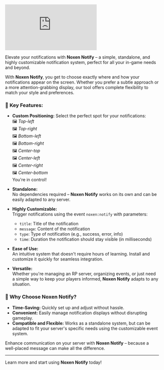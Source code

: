 [![Join our Discord](https://files.sincity-rp.fr/f.php?h=313X1QVS&p=1)](https://discord.gg/6yZB4YwPdw)

Elevate your notifications with **Noxen Notify** – a simple, standalone, and highly customizable notification system, perfect for all your in-game needs and beyond.

With **Noxen Notify**, you get to choose exactly where and how your notifications appear on the screen. Whether you prefer a subtle approach or a more attention-grabbing display, our tool offers complete flexibility to match your style and preferences.

### 📢 **Key Features:**
- **Custom Positioning:**
  Select the perfect spot for your notifications:  
  🖼️ *Top-left*  
  🖼️ *Top-right*  
  🖼️ *Bottom-left*  
  🖼️ *Bottom-right*  
  🖼️ *Center-top*  
  🖼️ *Center-left*  
  🖼️ *Center-right*  
  🖼️ *Center-bottom*  
  You're in control!

- **Standalone:**  
  No dependencies required – **Noxen Notify** works on its own and can be easily adapted to any server.

- **Highly Customizable:**  
  Trigger notifications using the event `noxen:notify` with parameters:
  - `title`: Title of the notification
  - `message`: Content of the notification
  - `type`: Type of notification (e.g., success, error, info)
  - `time`: Duration the notification should stay visible (in milliseconds)

- **Ease of Use:**  
  An intuitive system that doesn't require hours of learning. Install and customize it quickly for seamless integration.

- **Versatile:**  
  Whether you're managing an RP server, organizing events, or just need a simple way to keep your players informed, **Noxen Notify** adapts to any situation.

### 🚀 **Why Choose Noxen Notify?**
- **Time-Saving:** Quickly set up and adjust without hassle.
- **Convenient:** Easily manage notification displays without disrupting gameplay.
- **Compatible and Flexible:** Works as a standalone system, but can be adapted to fit your server's specific needs using the customizable event system.

Enhance communication on your server with **Noxen Notify** – because a well-placed message can make all the difference.

---

Learn more and start using **Noxen Notify** today!
